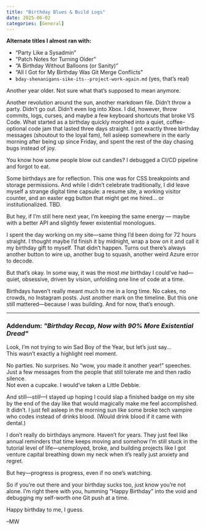```yaml
---
title: "Birthday Blues & Build Logs"
date: 2025-06-02
categories: [General]
---
```

**Alternate titles I almost ran with:**  
- “Party Like a Sysadmin”  
- “Patch Notes for Turning Older”  
- “A Birthday Without Balloons (or Sanity)”  
- “All I Got for My Birthday Was Git Merge Conflicts” 
- `bday-shenanigans-sike-its--project-work-again.md` (yes, that’s real) 

Another year older. Not sure what that’s supposed to mean anymore.

Another revolution around the sun, another markdown file. Didn’t throw a party. Didn’t go out. Didn’t even log into Xbox. I did, however, throw commits, logs, curses, and maybe a few keyboard shortcuts that broke VS Code. 
What started as a birthday quickly morphed into a quiet, coffee-optional code jam that lasted three days straight. 
I got exactly three birthday messages (shoutout to the loyal fam), fell asleep somewhere in the early morning after being up since Friday, and spent the rest of the day chasing bugs instead of joy.

You know how some people blow out candles? I debugged a CI/CD pipeline and forgot to eat.

Some birthdays are for reflection. This one was for CSS breakpoints and storage permissions. And while I didn’t celebrate traditionally, I did leave myself a strange digital time capsule: a resume site, a working visitor counter, and an easter egg button that might get me hired... or institutionalized. TBD.

But hey, if I’m still here next year, I’m keeping the same energy — maybe with a better API and slightly fewer existential monologues.

I spent the day working on my site—same thing I’d been doing for 72 hours straight. I thought maybe I’d finish it by midnight, wrap a bow on it and call it my birthday gift to myself. That didn’t happen. Turns out there’s always another button to wire up, another bug to squash, another weird Azure error to decode.

But that’s okay. In some way, it was the most *me* birthday I could’ve had—quiet, obsessive, driven by vision, unfolding one line of code at a time.

Birthdays haven’t really meant much to me in a long time. No cakes, no crowds, no Instagram posts. Just another mark on the timeline. But this one still mattered—because I was building. And for now, that’s enough.

---

### Addendum: _"Birthday Recap, Now with 90% More Existential Dread"_

Look, I’m not trying to win Sad Boy of the Year, but let’s just say...  
This wasn’t exactly a highlight reel moment.

No parties. No surprises. No “wow, you made it another year!” speeches.  
Just a few messages from the people that still tolerate me and then radio silence.  
Not even a cupcake. I would’ve taken a Little Debbie.

And still—*still*—I stayed up hoping I could slap a finished badge on my site by the end of the day like that would magically make me feel accomplished. It didn’t. I just fell asleep in the morning sun like some broke tech vampire who codes instead of drinks blood. (Would drink blood if it came with dental.)

I don’t really do birthdays anymore. Haven’t for years. They just feel like annual reminders that time keeps moving and somehow I’m still stuck in the tutorial level of life—unemployed, broke, and building projects like I got venture capital breathing down my neck when it’s really just anxiety and regret.

But hey—progress is progress, even if no one’s watching.

So if you’re out there and your birthday sucks too, just know you’re not alone. I’m right there with you, humming “Happy Birthday” into the void and debugging my self-worth one Git push at a time.

Happy birthday to me, I guess.

–MW



